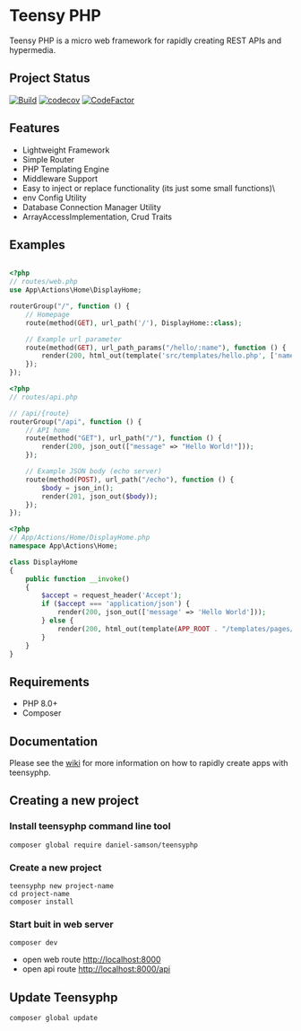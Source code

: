 # Teensy PHP

Teensy PHP is a micro web framework for rapidly creating REST APIs and hypermedia.

## Project Status
[![Build](https://github.com/daniel-samson/teensyphp/actions/workflows/php.yml/badge.svg)](https://github.com/daniel-samson/teensyphp/actions/workflows/php.yml)
[![codecov](https://codecov.io/gh/daniel-samson/teensyphp/branch/main/graph/badge.svg?token=oJv9JF2p1J)](https://codecov.io/gh/daniel-samson/teensyphp)
[![CodeFactor](https://www.codefactor.io/repository/github/daniel-samson/teensyphp/badge)](https://www.codefactor.io/repository/github/daniel-samson/teensyphp)


## Features
- Lightweight Framework
- Simple Router
- PHP Templating Engine
- Middleware Support
- Easy to inject or replace functionality (its just some small functions)\
- env Config Utility
- Database Connection Manager Utility
- ArrayAccessImplementation, Crud Traits


## Examples
```php

<?php
// routes/web.php
use App\Actions\Home\DisplayHome;

routerGroup("/", function () {
    // Homepage
    route(method(GET), url_path('/'), DisplayHome::class);

    // Example url parameter
    route(method(GET), url_path_params("/hello/:name"), function () {
        render(200, html_out(template('src/templates/hello.php', ['name' => $_GET[':name']])));
    });
});
```

```php
<?php
// routes/api.php

// /api/{route}
routerGroup("/api", function () {
    // API home
    route(method("GET"), url_path("/"), function () {
        render(200, json_out(["message" => "Hello World!"]));
    });

    // Example JSON body (echo server)
    route(method(POST), url_path("/echo"), function () {
        $body = json_in();
        render(201, json_out($body));
    });
});
```

```php
<?php
// App/Actions/Home/DisplayHome.php
namespace App\Actions\Home;

class DisplayHome
{
    public function __invoke()
    {
        $accept = request_header('Accept');
        if ($accept === 'application/json') {
            render(200, json_out(['message' => 'Hello World']));
        } else {
            render(200, html_out(template(APP_ROOT . "/templates/pages/home.php", [])));
        }
    }
}
```

## Requirements
- PHP 8.0+
- Composer

## Documentation
Please see the [wiki](https://github.com/daniel-samson/teensyphp/wiki) for more information on how to rapidly create apps with teensyphp.

## Creating a new project

### Install teensyphp command line tool

```shell
composer global require daniel-samson/teensyphp
```

### Create a new project

```shell
teensyphp new project-name
cd project-name
composer install
```

### Start buit in web server

```shell
composer dev
```

- open web route [http://localhost:8000](http://localhost:8000)
- open api route [http://localhost:8000/api](http://localhost:8000/api)

## Update Teensyphp

```shell
composer global update
```
